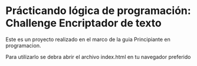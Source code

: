 # Prácticando lógica de programación: Challenge Encriptador de texto

Este es un proyecto realizado en el marco de la guia Principiante en programacion. 

Para utilizarlo se debra abrir el archivo index.html en tu navegador preferido

